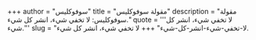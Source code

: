 +++
author = "سوفوكليس"
title = "مقولة سوفوكليس"
description = "مقولة سوفوكليس: لا تخفي شيء، انشر كل شيء."
quote = '''لا تخفي شيء، انشر كل شيء.''' 
slug = "لا-تخفي-شيء-انشر-كل-شيء"
+++
لا تخفي شيء، انشر كل شيء.
